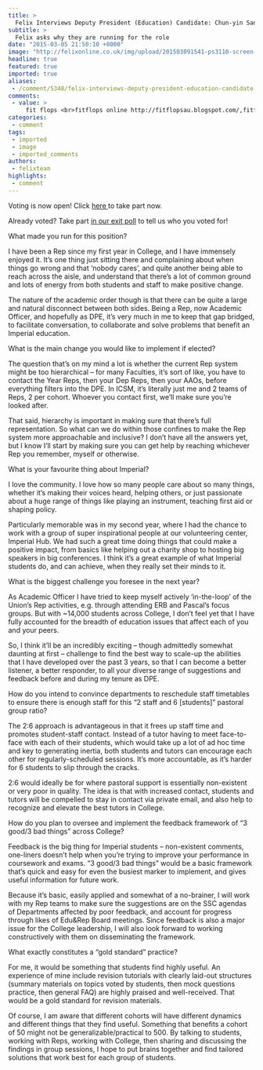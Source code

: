 ```yaml
---
title: >
  Felix Interviews Deputy President (Education) Candidate: Chun-yin San
subtitle: >
  Felix asks why they are running for the role
date: "2015-03-05 21:50:10 +0000"
image: "http://felixonline.co.uk/img/upload/201503091541-ps3110-screen-shot-2015-03-09-at-15.31.54.png"
headline: true
featured: true
imported: true
aliases:
 - /comment/5348/felix-interviews-deputy-president-education-candidate-chun-yin-san
comments:
 - value: >
     fit flops <br>fitflops online http://fitflopsau.blogspot.com/,fitflop australia sale <br>fitflop shops http://australiafitflops.iemiller.net/,christian louboutin bianca <br>christian louboutin shoes http://canadachristianlouboutinoutlet.blogspot.com/,Get the best anti aging skin care now in stock around and at the best price.,http://acheter-ciajis-pascher.com/ cialis <br>http://prezzocia1isgenerico.com/ cialis <br>http://prix-ciajis-generique.com/ cialis achat <br>http://comprarcia1isgenericobarato.net/ precio cialis <br>http://comprargenericociajisespana.com/ cialis,zXdpsY http://www.FyLitCl7Pf7kjQdDUOLQOuaxTXbj5iNG.com,BJzKVh http://www.y7YwKx7Pm6OnyJvolbcwrWdoEnRF29pb.com,cialis sans ordonnance cialis achat <br>cialis cialis <br>achat cialis vente cialis <br>cialis sin receta comprar cialis <br>comprar cialis cialis
categories:
 - comment
tags:
 - imported
 - image
 - imported_comments
authors:
 - felixteam
highlights:
 - comment
---
```


Voting is now open! Click [here ](https://vote.union.ic.ac.uk/)to take part now.

Already voted? Take part [in our exit poll](https://jfe.qualtrics.com/form/SV_71CXNNVEGt94h2R) to tell us who you voted for!

What made you run for this position?

I have been a Rep since my first year in College, and I have immensely enjoyed it. It’s one thing just sitting there and complaining about when things go wrong and that ‘nobody cares’, and quite another being able to reach across the aisle, and understand that there’s a lot of common ground and lots of energy from both students and staff to make positive change.

The nature of the academic order though is that there can be quite a large and natural disconnect between both sides. Being a Rep, now Academic Officer, and hopefully as DPE, it’s very much in me to keep that gap bridged, to facilitate conversation, to collaborate and solve problems that benefit an Imperial education.

What is the main change you would like to implement if elected?

The question that’s on my mind a lot is whether the current Rep system might be too hierarchical – for many Faculties, it’s sort of like, you have to contact the Year Reps, then your Dep Reps, then your AAOs, before everything filters into the DPE. In ICSM, it’s literally just me and 2 teams of Reps, 2 per cohort. Whoever you contact first, we’ll make sure you’re looked after.

That said, hierarchy is important in making sure that there’s full representation. So what can we do within those confines to make the Rep system more approachable and inclusive? I don’t have all the answers yet, but I know I’ll start by making sure you can get help by reaching whichever Rep you remember, myself or otherwise.

What is your favourite thing about Imperial?

I love the community. I love how so many people care about so many things, whether it’s making their voices heard, helping others, or just passionate about a huge range of things like playing an instrument, teaching first aid or shaping policy.

Particularly memorable was in my second year, where I had the chance to work with a group of super inspirational people at our volunteering center, Imperial Hub. We had such a great time doing things that could make a positive impact, from basics like helping out a charity shop to hosting big speakers in big conferences. I think it’s a great example of what Imperial students do, and can achieve, when they really set their minds to it.

What is the biggest challenge you foresee in the next year?

As Academic Officer I have tried to keep myself actively ‘in-the-loop’ of the Union’s Rep activities, e.g. through attending ERB and Pascal’s focus groups. But with ~14,000 students across College, I don’t feel yet that I have fully accounted for the breadth of education issues that affect each of you and your peers.

So, I think it’ll be an incredibly exciting – though admittedly somewhat daunting at first – challenge to find the best way to scale-up the abilities that I have developed over the past 3 years, so that I can become a better listener, a better responder, to all your diverse range of suggestions and feedback before and during my tenure as DPE.

How do you intend to convince departments to reschedule staff timetables to ensure there is enough staff for this “2 staff and 6 [students]” pastoral group ratio?

The 2:6 approach is advantageous in that it frees up staff time and promotes student-staff contact. Instead of a tutor having to meet face-to-face with each of their students, which would take up a lot of ad hoc time and key to generating inertia, both students and tutors can encourage each other for regularly-scheduled sessions. It’s more accountable, as it’s harder for 6 students to slip through the cracks.

2:6 would ideally be for where pastoral support is essentially non-existent or very poor in quality. The idea is that with increased contact, students and tutors will be compelled to stay in contact via private email, and also help to recognize and elevate the best tutors in College.

How do you plan to oversee and implement the feedback framework of “3 good/3 bad things” across College?

Feedback is the big thing for Imperial students – non-existent comments, one-liners doesn’t help when you’re trying to improve your performance in coursework and exams. “3 good/3 bad things” would be a basic framework that’s quick and easy for even the busiest marker to implement, and gives useful information for future work.

Because it’s basic, easily applied and somewhat of a no-brainer, I will work with my Rep teams to make sure the suggestions are on the SSC agendas of Departments affected by poor feedback, and account for progress through likes of Edu&Rep Board meetings. Since feedback is also a major issue for the College leadership, I will also look forward to working constructively with them on disseminating the framework.

What exactly constitutes a “gold standard” practice?

For me, it would be something that students find highly useful. An experience of mine include revision tutorials with clearly laid-out structures (summary materials on topics voted by students, then mock questions practice, then general FAQ) are highly praised and well-received. That would be a gold standard for revision materials.

Of course, I am aware that different cohorts will have different dynamics and different things that they find useful. Something that benefits a cohort of 50 might not be generalizable/practical to 500. By talking to students, working with Reps, working with College, then sharing and discussing the findings in group sessions, I hope to put brains together and find tailored solutions that work best for each group of students.
